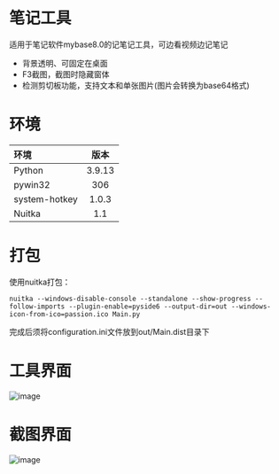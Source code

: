 # 笔记工具
适用于笔记软件mybase8.0的记笔记工具，可边看视频边记笔记
- 背景透明、可固定在桌面
- F3截图，截图时隐藏窗体
- 检测剪切板功能，支持文本和单张图片(图片会转换为base64格式)

# 环境
| 环境      | 版本 |
| :---        |    :----:   |
| Python      | 3.9.13       |
| pywin32   | 306        |
| system-hotkey   | 1.0.3        |
| Nuitka   | 1.1        |


# 打包
使用nuitka打包：
```
nuitka --windows-disable-console --standalone --show-progress --follow-imports --plugin-enable=pyside6 --output-dir=out --windows-icon-from-ico=passion.ico Main.py
```
完成后须将configuration.ini文件放到out/Main.dist目录下

# 工具界面
![image](https://user-images.githubusercontent.com/57351717/233840177-1f345111-f306-49aa-880e-f9edf00f50ff.png)
# 截图界面
![image](https://user-images.githubusercontent.com/57351717/233842828-18b4c7cc-fe2a-49c4-a45d-d7b70b9fca17.png)
